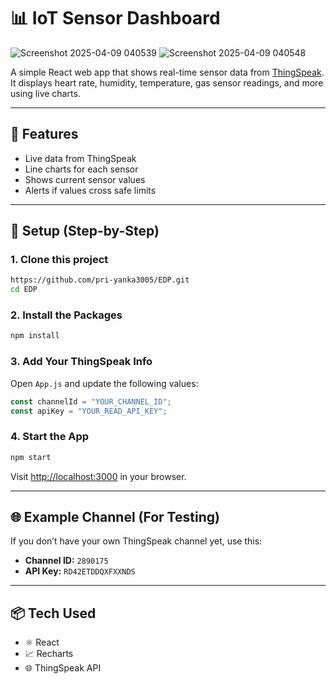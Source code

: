 # 📊 IoT Sensor Dashboard
![Screenshot 2025-04-09 040539](https://github.com/user-attachments/assets/6e2a3f3f-ee33-40dc-850f-54ee6b9c1610)
![Screenshot 2025-04-09 040548](https://github.com/user-attachments/assets/bca3127c-6d22-497f-b53f-aadcd71eb576)


A simple React web app that shows real-time sensor data from [ThingSpeak](https://thingspeak.com/). It displays heart rate, humidity, temperature, gas sensor readings, and more using live charts.

---

## 🚀 Features

- Live data from ThingSpeak
- Line charts for each sensor
- Shows current sensor values
- Alerts if values cross safe limits

---

## 🔧 Setup (Step-by-Step)

### 1. Clone this project

```bash
https://github.com/pri-yanka3005/EDP.git
cd EDP

````

### 2. Install the Packages

```bash
npm install
```

### 3. Add Your ThingSpeak Info

Open `App.js` and update the following values:

```js
const channelId = "YOUR_CHANNEL_ID";
const apiKey = "YOUR_READ_API_KEY";
```

### 4. Start the App

```bash
npm start
```

Visit [http://localhost:3000](http://localhost:3000) in your browser.

---

## 🌐 Example Channel (For Testing)

If you don’t have your own ThingSpeak channel yet, use this:

- **Channel ID:** `2890175`
- **API Key:** `RD42ETDDQXFXXNDS`

---

## 📦 Tech Used

- ⚛️ React
- 📈 Recharts
- 🌐 ThingSpeak API
